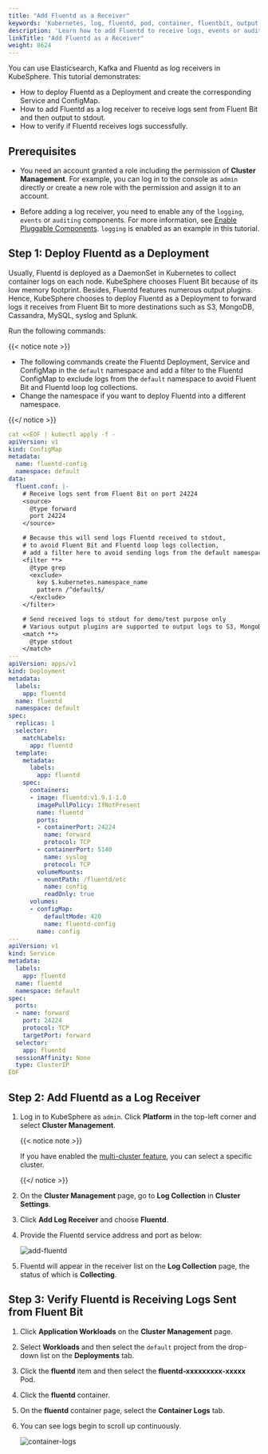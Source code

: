```yaml
---
title: "Add Fluentd as a Receiver"
keywords: 'Kubernetes, log, fluentd, pod, container, fluentbit, output'
description: 'Learn how to add Fluentd to receive logs, events or auditing logs.'
linkTitle: "Add Fluentd as a Receiver"
weight: 8624
---
```

You can use Elasticsearch, Kafka and Fluentd as log receivers in KubeSphere. This tutorial demonstrates:

- How to deploy Fluentd as a Deployment and create the corresponding Service and ConfigMap.
- How to add Fluentd as a log receiver to receive logs sent from Fluent Bit and then output to stdout.
- How to verify if Fluentd receives logs successfully.

## Prerequisites

- You need an account granted a role including the permission of **Cluster Management**. For example, you can log in to the console as `admin` directly or create a new role with the permission and assign it to an account.

- Before adding a log receiver, you need to enable any of the `logging`, `events` or `auditing` components. For more information, see [Enable Pluggable Components](../../../../pluggable-components/). `logging` is enabled as an example in this tutorial.

## Step 1: Deploy Fluentd as a Deployment

Usually, Fluentd is deployed as a DaemonSet in Kubernetes to collect container logs on each node. KubeSphere chooses Fluent Bit because of its low memory footprint. Besides, Fluentd features numerous output plugins. Hence, KubeSphere chooses to deploy Fluentd as a Deployment to forward logs it receives from Fluent Bit to more destinations such as S3, MongoDB, Cassandra, MySQL, syslog and Splunk.

Run the following commands:

{{< notice note >}}

- The following commands create the Fluentd Deployment, Service and ConfigMap in the `default` namespace and add a filter to the Fluentd ConfigMap to exclude logs from the `default` namespace to avoid Fluent Bit and Fluentd loop log collections.
- Change the namespace if you want to deploy Fluentd into a different namespace.

{{</ notice >}}

```yaml
cat <<EOF | kubectl apply -f -
apiVersion: v1
kind: ConfigMap
metadata:
  name: fluentd-config
  namespace: default
data:
  fluent.conf: |-
    # Receive logs sent from Fluent Bit on port 24224
    <source>
      @type forward
      port 24224
    </source>

    # Because this will send logs Fluentd received to stdout,
    # to avoid Fluent Bit and Fluentd loop logs collection,
    # add a filter here to avoid sending logs from the default namespace to stdout again
    <filter **>
      @type grep
      <exclude>
        key $.kubernetes.namespace_name
        pattern /^default$/
      </exclude>
    </filter>

    # Send received logs to stdout for demo/test purpose only
    # Various output plugins are supported to output logs to S3, MongoDB, Cassandra, MySQL, syslog, Splunk, etc.
    <match **>
      @type stdout
    </match>
---
apiVersion: apps/v1
kind: Deployment
metadata:
  labels:
    app: fluentd
  name: fluentd
  namespace: default
spec:
  replicas: 1
  selector:
    matchLabels:
      app: fluentd
  template:
    metadata:
      labels:
        app: fluentd
    spec:
      containers:
      - image: fluentd:v1.9.1-1.0
        imagePullPolicy: IfNotPresent
        name: fluentd
        ports:
        - containerPort: 24224
          name: forward
          protocol: TCP
        - containerPort: 5140
          name: syslog
          protocol: TCP
        volumeMounts:
        - mountPath: /fluentd/etc
          name: config
          readOnly: true
      volumes:
      - configMap:
          defaultMode: 420
          name: fluentd-config
        name: config
---
apiVersion: v1
kind: Service
metadata:
  labels:
    app: fluentd
  name: fluentd
  namespace: default
spec:
  ports:
  - name: forward
    port: 24224
    protocol: TCP
    targetPort: forward
  selector:
    app: fluentd
  sessionAffinity: None
  type: ClusterIP
EOF
```

## Step 2: Add Fluentd as a Log Receiver

1. Log in to KubeSphere as `admin`. Click **Platform** in the top-left corner and select **Cluster Management**.

   {{< notice note >}}

   If you have enabled the [multi-cluster feature](../../../../multicluster-management/), you can select a specific cluster.

   {{</ notice >}} 

2. On the **Cluster Management** page, go to **Log Collection** in **Cluster Settings**.

3. Click **Add Log Receiver** and choose **Fluentd**.

4. Provide the Fluentd service address and port as below:

   ![add-fluentd](/images/docs/cluster-administration/cluster-settings/log-collections/add-fluentd-as-receiver/add-fluentd.png)

5. Fluentd will appear in the receiver list on the **Log Collection** page, the status of which is **Collecting**.


## Step 3: Verify Fluentd is Receiving Logs Sent from Fluent Bit

1. Click **Application Workloads** on the **Cluster Management** page.

2. Select **Workloads** and then select the `default` project from the drop-down list on the **Deployments** tab.

3. Click the **fluentd** item and then select the **fluentd-xxxxxxxxx-xxxxx** Pod.

4. Click the **fluentd** container.

5. On the **fluentd** container page, select the **Container Logs** tab.

6. You can see logs begin to scroll up continuously.

   ![container-logs](/images/docs/cluster-administration/cluster-settings/log-collections/add-fluentd-as-receiver/container-logs.png)